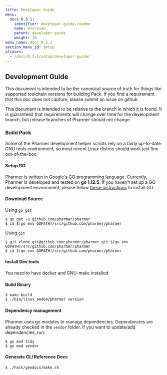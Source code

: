 ```yaml
---
title: Developer Guide
menu:
  docs_0.3.1:
    identifier: developer-guide-readme
    name: Overview
    parent: developer-guide
    weight: 10
menu_name: docs_0.3.1
section_menu_id: setup
aliases:
  - /docs/0.3.1/setup/developer-guide/
---
```


## Development Guide
This document is intended to be the canonical source of truth for things like supported toolchain versions for building Pack.
If you find a requirement that this doc does not capture, please submit an issue on github.

This document is intended to be relative to the branch in which it is found. It is guaranteed that requirements will change over time
for the development branch, but release branches of Pharmer should not change.

### Build Pack
Some of the Pharmer development helper scripts rely on a fairly up-to-date GNU tools environment, so most recent Linux distros should
work just fine out-of-the-box.

#### Setup GO
Pharmer is written in Google's GO programming language. Currently, Pharmer is developed and tested on **go 1.12.5**. If you haven't set up a GO
development environment, please follow [these instructions](https://golang.org/doc/code.html) to install GO.

#### Download Source
Using `go get`

```console
$ go get -u github.com/pharmer/pharmer
$ cd $(go env GOPATH)/src/github.com/pharmer/pharmer
```

Using `git`

```console
$ git clone git@github.com:pharmer/pharmer.git $(go env GOPATH)/src/github.com/pharmer/pharmer
$ cd $(go env GOPATH)/src/github.com/pharmer/pharmer
```

#### Install Dev tools
You need to have docker and GNU-make installed

#### Build Binary

```console
$ make build
$ ./bin/linux_amd64/pharmer version
```

#### Dependency management
Pharmer uses go modules to manage dependencies. Dependencies are already checked in the `vendor` folder.
If you want to update/add dependencies, run:

```console
$ go mod tidy
$ go mod vendor
```

#### Generate CLI Reference Docs

```console
$ ./hack/gendocs/make.sh
```
